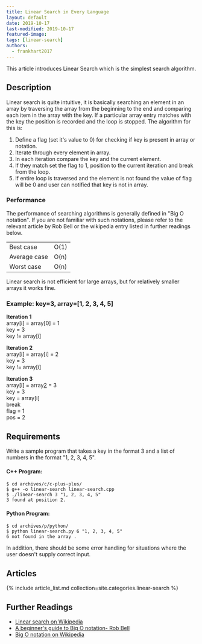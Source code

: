 ```yaml
---
title: Linear Search in Every Language
layout: default
date: 2019-10-17
last-modified: 2019-10-17
featured-image:
tags: [linear-search]
authors:
  - frankhart2017
---
```


This article introduces Linear Search which is the simplest search algorithm.

## Description

Linear search is quite intuitive, it is basically searching an element in an array by traversing the array from the beginning to the end and comparing each item in the array with the key. If a particular array entry matches with the key the position is recorded and the loop is stopped. The algorithm for this is:

1. Define a flag (set it's value to 0) for checking if key is present in array or notation.
2. Iterate through every element in array.
3. In each iteration compare the key and the current element.
4. If they match set the flag to 1, position to the current iteration and break from the loop.
5. If entire loop is traversed and the element is not found the value of flag will be 0 and user can notified that key is not in array.


### Performance

The performance of searching algorithms is generally defined in "Big O notation".
If you are not familiar with such notations, please refer to the relevant
article by Rob Bell or the wikipedia entry listed in further readings below.

| | |
|---|---|
| Best case | O(1) |
| Average case | O(n) |
| Worst case | O(n) |

Linear search is not efficient for large arrays, but for relatively smaller arrays it works fine.

### Example: key=3, array=[1, 2, 3, 4, 5]

<b>Iteration 1</b>
<br>array[i] = array[0] = 1
<br>key = 3
<br>key != array[i]

<b>Iteration 2</b>
<br>array[i] = array[i] = 2
<br>key = 3
<br>key != array[i]

<b>Iteration 3</b>
<br>array[i] = array[2] = 3
<br>key = 3
<br>key = array[i]
<br>break
<br>flag = 1
<br>pos = 2

## Requirements

Write a sample program that takes a key in the format 3 and a list of numbers in the format "1, 2, 3, 4, 5".
#### C++ Program:

```console
$ cd archives/c/c-plus-plus/
$ g++ -o linear-search linear-search.cpp
$ ./linear-search 3 "1, 2, 3, 4, 5"
3 found at position 2.
```

#### Python Program:

```console
$ cd archives/p/python/
$ python linear-search.py 6 "1, 2, 3, 4, 5"
6 not found in the array .
```

In addition, there should be some error handling for situations where the user
doesn't supply correct input.

## Articles

{% include article_list.md collection=site.categories.linear-search %}

## Further Readings

- [Linear search on Wikipedia][1]
- [A beginner's guide to Big O notation- Rob Bell][2]
- [Big O notation on Wikipedia][3]

[1]: https://en.wikipedia.org/wiki/Linear_search
[2]: https://rob-bell.net/2009/06/a-beginners-guide-to-big-o-notation/
[3]: https://en.wikipedia.org/wiki/Big_O_notation
